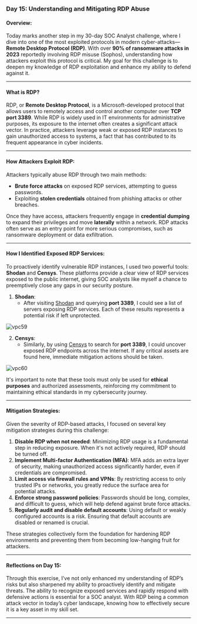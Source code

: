 ### **Day 15: Understanding and Mitigating RDP Abuse**

#### **Overview:**
Today marks another step in my 30-day SOC Analyst challenge, where I dive into one of the most exploited protocols in modern cyber-attacks—**Remote Desktop Protocol (RDP)**. With over **90% of ransomware attacks in 2023** reportedly involving RDP misuse (Sophos), understanding how attackers exploit this protocol is critical. My goal for this challenge is to deepen my knowledge of RDP exploitation and enhance my ability to defend against it.

---

#### **What is RDP?**
RDP, or **Remote Desktop Protocol**, is a Microsoft-developed protocol that allows users to remotely access and control another computer over **TCP port 3389**. While RDP is widely used in IT environments for administrative purposes, its exposure to the internet often creates a significant attack vector. In practice, attackers leverage weak or exposed RDP instances to gain unauthorized access to systems, a fact that has contributed to its frequent appearance in cyber incidents.

---

#### **How Attackers Exploit RDP:**
Attackers typically abuse RDP through two main methods:

- **Brute force attacks** on exposed RDP services, attempting to guess passwords.
- Exploiting **stolen credentials** obtained from phishing attacks or other breaches.

Once they have access, attackers frequently engage in **credential dumping** to expand their privileges and move **laterally** within a network. RDP attacks often serve as an entry point for more serious compromises, such as ransomware deployment or data exfiltration.

---

#### **How I Identified Exposed RDP Services:**
To proactively identify vulnerable RDP instances, I used two powerful tools: **Shodan** and **Censys**. These platforms provide a clear view of RDP services exposed to the public internet, giving SOC analysts like myself a chance to preemptively close any gaps in our security posture.

1. **Shodan**:
   - After visiting [Shodan](https://www.shodan.io) and querying **port 3389**, I could see a list of servers exposing RDP services. Each of these results represents a potential risk if left unprotected.
  
![vpc59](https://github.com/user-attachments/assets/ac946881-674a-413b-9d7f-059b442338e3)




2. **Censys**:
   - Similarly, by using [Censys](https://www.censys.io) to search for **port 3389**, I could uncover exposed RDP endpoints across the internet. If any critical assets are found here, immediate mitigation actions should be taken.
  
![vpc60](https://github.com/user-attachments/assets/e641253f-1e6d-426e-bf0a-f31c6fc59de5)



It's important to note that these tools must only be used for **ethical purposes** and authorized assessments, reinforcing my commitment to maintaining ethical standards in my cybersecurity journey.

---

#### **Mitigation Strategies:**
Given the severity of RDP-based attacks, I focused on several key mitigation strategies during this challenge:

1. **Disable RDP when not needed**: Minimizing RDP usage is a fundamental step in reducing exposure. When it's not actively required, RDP should be turned off.
2. **Implement Multi-factor Authentication (MFA)**: MFA adds an extra layer of security, making unauthorized access significantly harder, even if credentials are compromised.
3. **Limit access via firewall rules and VPNs**: By restricting access to only trusted IPs or networks, you greatly reduce the surface area for potential attacks.
4. **Enforce strong password policies**: Passwords should be long, complex, and difficult to guess, which will help defend against brute force attacks.
5. **Regularly audit and disable default accounts**: Using default or weakly configured accounts is a risk. Ensuring that default accounts are disabled or renamed is crucial.

These strategies collectively form the foundation for hardening RDP environments and preventing them from becoming low-hanging fruit for attackers.

---

#### **Reflections on Day 15:**
Through this exercise, I’ve not only enhanced my understanding of RDP’s risks but also sharpened my ability to proactively identify and mitigate threats. The ability to recognize exposed services and rapidly respond with defensive actions is essential for a SOC analyst. With RDP being a common attack vector in today’s cyber landscape, knowing how to effectively secure it is a key asset in my skill set.


---



